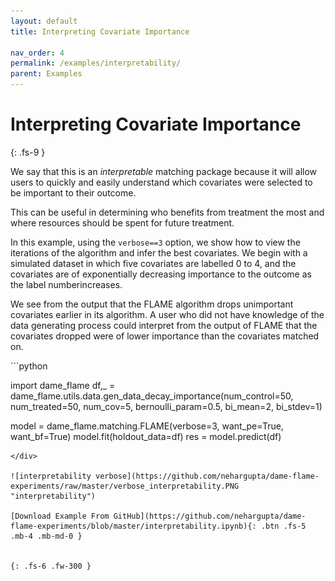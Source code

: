 ```yaml
---
layout: default
title: Interpreting Covariate Importance

nav_order: 4
permalink: /examples/interpretability/
parent: Examples
---
```


# Interpreting Covariate Importance
{: .fs-9 }

We say that this is an *interpretable* matching package because it will allow users to quickly and easily understand which covariates were selected to be important to their outcome. 

This can be useful in determining who benefits from treatment the most and where resources should be spent for future treatment. 

In this example, using the ``verbose==3`` option, we show how to view the iterations of the algorithm and infer the best covariates. We begin with a simulated dataset in which five covariates are labelled 0 to 4, and the covariates are of exponentially decreasing importance to the outcome as the label  numberincreases.  

We see from the output that the FLAME algorithm drops unimportant covariates earlier in its algorithm. A user who did not have knowledge of the data generating process could interpret from the output of FLAME that the covariates dropped were of lower importance than the covariates matched on. 

<div class="early_stop" markdown="1">
```python

import dame_flame
df,_ = dame_flame.utils.data.gen_data_decay_importance(num_control=50, num_treated=50, num_cov=5,
                                                       bernoulli_param=0.5, bi_mean=2, bi_stdev=1)

model = dame_flame.matching.FLAME(verbose=3, want_pe=True, want_bf=True)
model.fit(holdout_data=df)
res = model.predict(df)
```
</div>

![interpretability verbose](https://github.com/nehargupta/dame-flame-experiments/raw/master/verbose_interpretability.PNG "interpretability")

[Download Example From GitHub](https://github.com/nehargupta/dame-flame-experiments/blob/master/interpretability.ipynb){: .btn .fs-5 .mb-4 .mb-md-0 }


{: .fs-6 .fw-300 }
